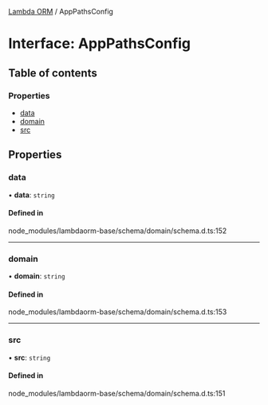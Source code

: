[Lambda ORM](../README.md) / AppPathsConfig

# Interface: AppPathsConfig

## Table of contents

### Properties

- [data](AppPathsConfig.md#data)
- [domain](AppPathsConfig.md#domain)
- [src](AppPathsConfig.md#src)

## Properties

### data

• **data**: `string`

#### Defined in

node_modules/lambdaorm-base/schema/domain/schema.d.ts:152

___

### domain

• **domain**: `string`

#### Defined in

node_modules/lambdaorm-base/schema/domain/schema.d.ts:153

___

### src

• **src**: `string`

#### Defined in

node_modules/lambdaorm-base/schema/domain/schema.d.ts:151

